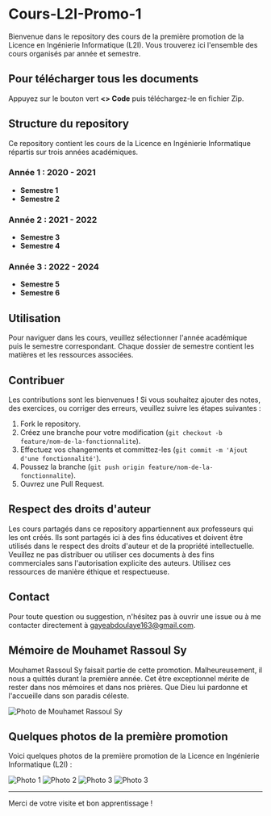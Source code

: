 # Cours-L2I-Promo-1

Bienvenue dans le repository des cours de la première promotion de la Licence en Ingénierie Informatique (L2I). Vous trouverez ici l'ensemble des cours organisés par année et semestre.

## Pour télécharger tous les documents

Appuyez sur le bouton vert **<> Code** puis téléchargez-le en fichier Zip.

## Structure du repository

Ce repository contient les cours de la Licence en Ingénierie Informatique répartis sur trois années académiques.

### Année 1 : 2020 - 2021

- **Semestre 1**
- **Semestre 2**

### Année 2 : 2021 - 2022

- **Semestre 3**
- **Semestre 4**

### Année 3 : 2022 - 2024

- **Semestre 5**
- **Semestre 6**

## Utilisation

Pour naviguer dans les cours, veuillez sélectionner l'année académique puis le semestre correspondant. Chaque dossier de semestre contient les matières et les ressources associées.

## Contribuer

Les contributions sont les bienvenues ! Si vous souhaitez ajouter des notes, des exercices, ou corriger des erreurs, veuillez suivre les étapes suivantes :

1. Fork le repository.
2. Créez une branche pour votre modification (`git checkout -b feature/nom-de-la-fonctionnalite`).
3. Effectuez vos changements et committez-les (`git commit -m 'Ajout d'une fonctionnalité'`).
4. Poussez la branche (`git push origin feature/nom-de-la-fonctionnalite`).
5. Ouvrez une Pull Request.

## Respect des droits d'auteur

Les cours partagés dans ce repository appartiennent aux professeurs qui les ont créés. Ils sont partagés ici à des fins éducatives et doivent être utilisés dans le respect des droits d'auteur et de la propriété intellectuelle. Veuillez ne pas distribuer ou utiliser ces documents à des fins commerciales sans l'autorisation explicite des auteurs. Utilisez ces ressources de manière éthique et respectueuse.

## Contact

Pour toute question ou suggestion, n'hésitez pas à ouvrir une issue ou à me contacter directement à gayeabdoulaye163@gmail.com.

## Mémoire de Mouhamet Rassoul Sy

Mouhamet Rassoul Sy faisait partie de cette promotion. Malheureusement, il nous a quittés durant la première année. Cet être exceptionnel mérite de rester dans nos mémoires et dans nos prières. Que Dieu lui pardonne et l'accueille dans son paradis céleste.

![Photo de Mouhamet Rassoul Sy](assets/Rassoul.jpg)

## Quelques photos de la première promotion

Voici quelques photos de la première promotion de la Licence en Ingénierie Informatique (L2I) :

![Photo 1](assets/img1.jpg)
![Photo 2](assets/img2.jpg)
![Photo 3](assets/img3.jpg)
![Photo 3](assets/img4.jpg)

---

Merci de votre visite et bon apprentissage !
